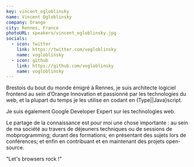 ```yaml
---
key: vincent_ogloblinsky
name: Vincent Ogloblinsky
company: Orange
city: Rennes, France
photoURL: speakers/vincent_ogloblinsky.jpg
socials:
  - icon: twitter
    link: https://twitter.com/vogloblinsky
    name: vogloblinsky
  - icon: github
    link: https://github.com/vogloblinsky
    name: vogloblinsky
---
```


Brestois du bout du monde émigré à Rennes, je suis architecte logiciel frontend au sein d’Orange Innovation et passionné par les technologies du web, et la plupart du temps je les utilise en codant en (Type||Java)script.

Je suis également Google Developer Expert sur les technologies web.

Le partage de la connaissance est pour moi une chose importante : au sein de ma société au travers de déjeuners techniques ou de sessions de mobprogramming; durant des formations; en présentant des sujets lors de conférences; et enfin en contribuant et en maintenant des projets open-source.

"Let's browsers rock !"